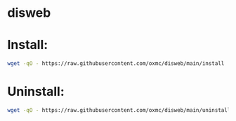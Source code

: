 # disweb

# Install:

```sh
wget -qO - https://raw.githubusercontent.com/oxmc/disweb/main/install | bash
```

# Uninstall:

```sh
wget -qO - https://raw.githubusercontent.com/oxmc/disweb/main/uninstall | bash
```
